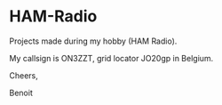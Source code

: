 # HAM-Radio

Projects made during my hobby (HAM Radio).

My callsign is ON3ZZT, grid locator JO20gp in Belgium.

Cheers,

Benoit
